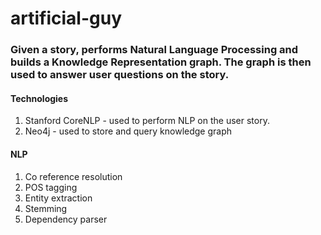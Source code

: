 # artificial-guy
### Given a story, performs Natural Language Processing and builds a Knowledge Representation graph. The graph is then used to answer user questions on the story.

#### Technologies
1. Stanford CoreNLP - used to perform NLP on the user story.
2. Neo4j - used to store and query knowledge graph

#### NLP
1. Co reference resolution
2. POS tagging
3. Entity extraction
4. Stemming
5. Dependency parser
